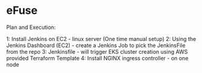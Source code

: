 # eFuse


Plan and Execution: 

1: Install Jenkins on EC2 - linux server  (One time manual setup)
2: Using the Jenkins Dashboard (EC2) - create a Jenkins Job to pick the JenkinsFile from the repo
3: Jenkinsfile - will trigger EKS cluster creation using AWS provided Terraform Template
4: Install NGINX ingress controller - on one node


